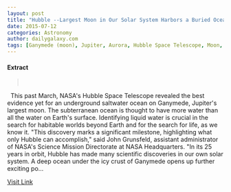 ```yaml
---
layout: post
title: "Hubble --Largest Moon in Our Solar System Harbors a Buried Ocean 100 Kilometers Deep (Weekend Feature)"
date: 2015-07-12
categories: Astronomy
author: dailygalaxy.com
tags: [Ganymede (moon), Jupiter, Aurora, Hubble Space Telescope, Moon, Earth, Astronomy, Planetary science, Space science, Solar System, Physical sciences, Bodies of the Solar System, Planets of the Solar System, Spaceflight, Outer space]
---
```





#### Extract
> 
 

 
This past March, NASA's Hubble Space Telescope revealed the best evidence yet for an underground saltwater ocean on Ganymede, Jupiter's largest moon. The subterranean ocean is thought to have more water than all the water on Earth's surface. Identifying liquid water is crucial in the search for habitable worlds beyond Earth and for the search for life, as we know it.
"This discovery marks a significant milestone, highlighting what only Hubble can accomplish," said John Grunsfeld, assistant administrator of NASA's Science Mission Directorate at NASA Headquarters. "In its 25 years in orbit, Hubble has made many scientific discoveries in our own solar system. A deep ocean under the icy crust of Ganymede opens up further exciting po...



[Visit Link](http://www.dailygalaxy.com/my_weblog/2015/07/hubble-largest-moon-in-our-solar-system-harbors-a-buried-ocean-100-kilometers-deep-weekend-feature.html)


